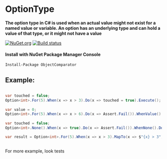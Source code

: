 # OptionType
**The option type in C# is used when an actual value might not exist for a named value or variable. An option has an underlying type and can hold a value of that type, or it might not have a value**

[![NuGet.org](https://img.shields.io/nuget/v/VF.OptionType.svg?style=flat-square&label=NuGet.org)](https://www.nuget.org/packages/VF.OptionType/)
[![Build status](https://ci.appveyor.com/api/projects/status/m9yaavsw67h7j5l4/branch/master?svg=true)](https://ci.appveyor.com/project/valeraf23/optiontype/branch/master)

#### Install with NuGet Package Manager Console
```
Install-Package ObjectComparator
```

## Example:

```csharp

var touched = false;
Option<int>.For(5).When(x => x > 3).Do(x => touched = true).Execute();
    
var value = 0;
Option<int>.For(5).When(x => x > 6).Do(x => Assert.Fail()).WhenValue().Do(x => value = x).Execute();
            
var touched = false;
Option<int>.None().When(x => true).Do(x => Assert.Fail()).WhenNone().Do(() => touched = true).Execute();

var result = Option<int>.For(5).When(x => x > 3).MapTo(x => $"{x} > 3").When(x => x > 2).MapTo(x => "error").Map();
  	    
```

For more example, look tests
